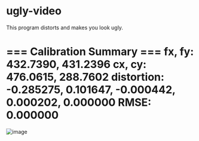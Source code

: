 # ugly-video
This program distorts and makes you look ugly.


=== Calibration Summary ===
fx, fy:        432.7390, 431.2396
cx, cy:        476.0615, 288.7602
distortion:    -0.285275, 0.101647, -0.000442, 0.000202, 0.000000
RMSE:          0.000000
============================


![image](https://github.com/user-attachments/assets/2439712a-b0e8-4632-9059-939489fe2ef9)
